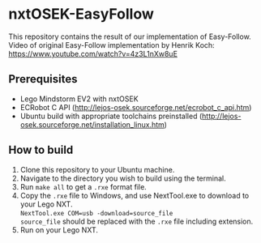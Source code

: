 # nxtOSEK-EasyFollow
This repository contains the result of our implementation of Easy-Follow.  
Video of original Easy-Follow implementation by Henrik Koch: https://www.youtube.com/watch?v=4z3L1nXw8uE

## Prerequisites
- Lego Mindstorm EV2 with nxtOSEK
- ECRobot C API (http://lejos-osek.sourceforge.net/ecrobot_c_api.htm)
- Ubuntu build with appropriate toolchains preinstalled (http://lejos-osek.sourceforge.net/installation_linux.htm)

## How to build
1. Clone this repository to your Ubuntu machine.
2. Navigate to the directory you wish to build using the terminal.
3. Run `make all` to get a `.rxe` format file.
4. Copy the `.rxe` file to Windows, and use NextTool.exe to download to your Lego NXT.  
`NextTool.exe COM=usb -download=source_file`  
`source_file` should be replaced with the `.rxe` file including extension.
5. Run on your Lego NXT.
